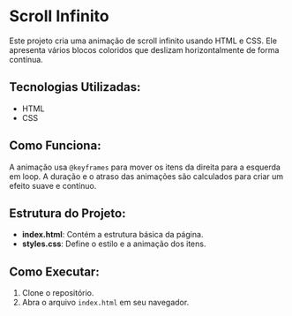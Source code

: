 # Scroll Infinito

Este projeto cria uma animação de scroll infinito usando HTML e CSS. Ele apresenta vários blocos coloridos que deslizam horizontalmente de forma contínua.

## Tecnologias Utilizadas:
- HTML
- CSS

## Como Funciona:
A animação usa `@keyframes` para mover os itens da direita para a esquerda em loop. A duração e o atraso das animações são calculados para criar um efeito suave e contínuo. 

## Estrutura do Projeto:
- **index.html**: Contém a estrutura básica da página.
- **styles.css**: Define o estilo e a animação dos itens.

## Como Executar:
1. Clone o repositório.
2. Abra o arquivo `index.html` em seu navegador.
